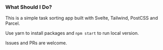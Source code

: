 ### What Should I Do?

This is a simple task sorting app built with Svelte, Tailwind, PostCSS and Parcel.

Use yarn to install packages and `npm start` to run local version.

Issues and PRs are welcome.
